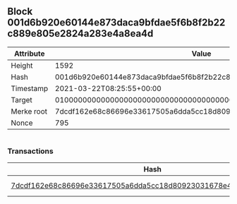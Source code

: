 ## Block 001d6b920e60144e873daca9bfdae5f6b8f2b22c889e805e2824a283e4a8ea4d

Attribute | Value
--- | ---
Height | 1592
Hash | 001d6b920e60144e873daca9bfdae5f6b8f2b22c889e805e2824a283e4a8ea4d
Timestamp | 2021-03-22T08:25:55+00:00
Target | 0100000000000000000000000000000000000000000000000000000000000000
Merke root | 7dcdf162e68c86696e33617505a6dda5cc18d80923031678e4a89b90223d2e67
Nonce | 795

```

```

### Transactions

Hash | Amount
--- | ---
[7dcdf162e68c86696e33617505a6dda5cc18d80923031678e4a89b90223d2e67](7dcdf162e68c86696e33617505a6dda5cc18d80923031678e4a89b90223d2e67.md) | 10.00000000 SKEPTI 
